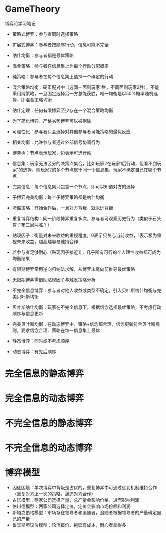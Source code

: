 # GameTheory
博弈论学习笔记

* 策略式博弈：参与者同时选择策略
* 扩展式博弈：参与者按顺序行动，信息可能不完全
* 纳什均衡：参与者都是最优策略
* 混合策略：参与者在信息集上为每个行动分配概率
* 纯策略：参与者在每个信息集上选择一个确定的行动
* 混合策略均衡：硬币配对中（选同一面则玩家1胜，不同面则玩家2胜），不能采用纯策略，一旦固定选择另一方总能获胜，唯一均衡是以50%概率随机选择，即混合策略均衡
* 纳什定理：任何有限博弈至少存在一个混合策略均衡

* 为了简化博弈，严格劣势博弈可以被剔除
* 可理性化：参与者只会选择对其他参与者可能策略的最优反应
* 相关均衡：允许参与者通过外部信号协调行为

* 博弈树：节点表示玩家，边表示可选行动
* 信息集：玩家无法区分的决策点集合，比如玩家2在玩家1后行动，但看不到玩家1的选择，则玩家2的多个节点属于同一个信息集，玩家不确定自己在哪个节点
* 完美信息：每个信息集只包含一个节点，即可以知道对方的选择
* 子博弈完美均衡：每个子博弈策略都是纳什均衡
* 冷酷策略：开始合作后，一旦对方背叛，就永远背叛
* 重复博弈结构：同一阶段博弈重复多次，参与者可观察历史行为（类似于石头剪子布三局两胜？）
* 贴现因子：衡量对未来收益的重视程度，0表示只关心当前收益，1表示极为重视未来收益，越高越容易维持合作
* 若参与者足够耐心（贴现因子接近1），几乎所有可行的个人理性收益都可成为均衡结果

* 有限期博弈常用逆向归纳法求解，从博弈末尾向前推导最优策略
* 无限期博弈需借助贴现因子与触发策略分析

* 不完全信息博弈：参与者对他人收益或类型不确定，引入贝叶斯纳什均衡与完美贝叶斯均衡
* 贝叶斯纳什均衡：玩家在不完全信息下，根据信念选择最优策略，不考虑行动顺序与信息更新
* 完美贝叶斯均衡：在动态博弈中，策略+信念都合理，信念更新符合贝叶斯规则，要求信念合理、策略在每一信息集上最优
* 静态博弈：同时或不考虑顺序
* 动态博弈：有先后顺序

# 完全信息的静态博弈

# 完全信息的动态博弈

# 不完全信息的静态博弈

# 不完全信息的动态博弈

# 博弈模型
* 囚徒困境：单次博弈中背叛是占优的，重复博弈中可通过惩罚机制维持合作（重复对方上一次的策略，逼迫对方合作）
* 古诺模型：两家公司选择产量，总产量会影响价格，进而影响利润
* 伯川德模型：两家公司选择定价，定价会影响市场份额和利润
* 斯塔克伯格模型：市场存在领导者和追随者，追随者根据领导者的产量确定自己的产量
* 鲁宾斯坦议价模型：轮流报价，拖延有成本，耐心者拿得多
